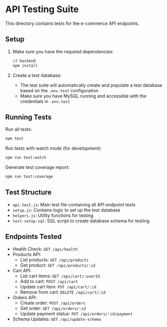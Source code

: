 
# API Testing Suite

This directory contains tests for the e-commerce API endpoints.

## Setup

1. Make sure you have the required dependencies:
   ```bash
   cd backend
   npm install
   ```

2. Create a test database:
   - The test suite will automatically create and populate a test database based on the `.env.test` configuration
   - Make sure you have MySQL running and accessible with the credentials in `.env.test`

## Running Tests

Run all tests:
```bash
npm test
```

Run tests with watch mode (for development):
```bash
npm run test:watch
```

Generate test coverage report:
```bash
npm run test:coverage
```

## Test Structure

- `api.test.js`: Main test file containing all API endpoint tests
- `setup.js`: Contains logic to set up the test database
- `helpers.js`: Utility functions for testing
- `test-setup.sql`: SQL script to create database schema for testing

## Endpoints Tested

- Health Check: `GET /api/health`
- Products API:
  - List products: `GET /api/products`
  - Get product: `GET /api/products/:id`
- Cart API:
  - List cart items: `GET /api/cart/:userId`
  - Add to cart: `POST /api/cart`
  - Update cart item: `PUT /api/cart/:id`
  - Remove from cart: `DELETE /api/cart/:id`
- Orders API:
  - Create order: `POST /api/orders`
  - Get order: `GET /api/orders/:id`
  - Update payment status: `PUT /api/orders/:id/payment`
- Schema Updates: `GET /api/update-schema`
